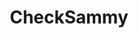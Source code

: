 ---
layout: startup_page
title: "CheckSammy"
id: "checksammy.com"
permalink: "/checksammychecksammy.com04032025/"
website: "https://checksammy.com/"
funding_round: "Strategic Investment"
funding_amount: "$45M"
investors: "I Squared Capital, Zero Infinity Partners, TriplePoint Capital"
about: "CheckSammy is the world's largest bulk waste and sustainability operator, providing on-demand, same-day bulk waste removal and bespoke sustainability services. They operate a two-sided marketplace connecting independent waste haulers with enterprise customers, offering nationwide service and competitive pricing. Their new Veridiant platform provides detailed diversion analytics and carbon offset capabilities."
markets: "Waste Management, Sustainability, Software, Recycling, Environmental Services, Media and Information Services (B2B), Business/Productivity Software, Analytics, CleanTech, Big Data, Climate Tech, Artificial Intelligence & Machine Learning"
hq: "Dallas, Texas, United States"
founded_year: "2018"
linkedin: "https://www.linkedin.com/company/checksammy"
twitter: "https://twitter.com/CheckSammy"
instagram: ""
facebook: "https://www.facebook.com/checksammy"
crunchbase: "https://www.crunchbase.com/organization/checksammy"
pitchbook: "https://pitchbook.com/profiles/company/234025-48"

# SEO Optimization
meta_title: "CheckSammy - Strategic Investment Funding ($45M)"
meta_description: "CheckSammy, CheckSammy is the world's largest bulk waste and sustainability operator, providing on-demand, same-day bulk waste removal and bespoke sustainability ..."
meta_keywords: "CheckSammy, Waste Management, Sustainability, Software, Recycling, Environmental Services, Media and Information Services (B2B), Business/Productivity Software, Analytics, CleanTech, Big Data, Climate Tech, Artificial Intelligence & Machine Learning, Strategic Investment funding"
canonical_url: "https://pkprojectstartups.github.io/projectstartups.com/checksammychecksammy.com04032025/"
---